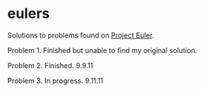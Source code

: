 # eulers


Solutions to problems found on [Project Euler](http://projecteuler.net/). 

Problem 1. Finished but unable to find my original solution.

Problem 2. Finished. 9.9.11

Problem 3. In progress. 9.11.11